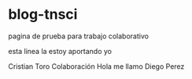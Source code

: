 # blog-tnsci
pagina de prueba para trabajo colaborativo

esta linea la estoy aportando yo

Cristian Toro Colaboración
Hola me llamo Diego Perez

